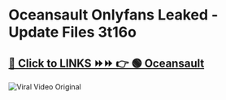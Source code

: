
 # Oceansault Onlyfans Leaked - Update Files 3t16o

## <h2><a href="https://clipsfans.com/Oceansault&ref=git">🔗 Click to LINKS ⏩⏩ 👉 🟢 Oceansault </a></h2>

<a href="https://clipsfans.com/Oceansault&ref=git" rel="nofollow" data-target="animated-image.originalLink"><img src="https://i.ibb.co.com/xMMVF88/686577567.gif" alt="Viral Video Original" style="max-width: 100%; display: inline-block;" data-target="animated-image.originalImage"></a>

